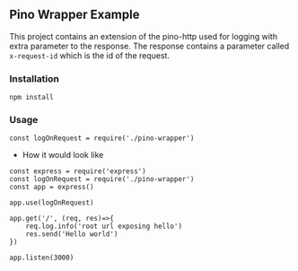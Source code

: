 ## Pino Wrapper Example
This project contains an extension of the pino-http used for logging with extra parameter to the response. The response contains a parameter called `x-request-id` which is the id of the request.

### Installation
`npm install`

### Usage
`const logOnRequest = require('./pino-wrapper')`
 - How it would look like
```
const express = require('express')
const logOnRequest = require('./pino-wrapper')
const app = express()

app.use(logOnRequest)

app.get('/', (req, res)=>{
    req.log.info('root url exposing hello')
    res.send('Hello world')
})

app.listen(3000)
```